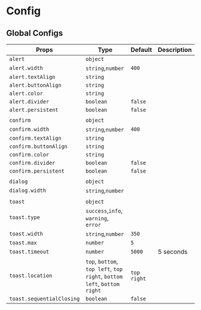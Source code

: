 # Config

## Global Configs

| **Props**               | **Type**         | **Default**   |**Description**                                               |
| ----------------------- | ---------------- | ------------- |------------------------------------------------------------- |
| `alert`                 | `object`         |               |                                                              |
| `alert.width`           | `string`,`number`| `400`         |                                                              |
| `alert.textAlign`       | `string`         |               |                                                              |
| `alert.buttonAlign`     | `string`         |               |                                                              |
| `alert.color`           | `string`         |               |                                                              |
| `alert.divider`         | `boolean`        | `false`       |                                                              |
| `alert.persistent`      | `boolean`        | `false`       |                                                              |
|                         |                  |               |                                                              |
| `confirm`               | `object`         |               |                                                              |
| `confirm.width`         | `string`,`number`| `400`         |                                                              |
| `confirm.textAlign`     | `string`         |               |                                                              |
| `confirm.buttonAlign`   | `string`         |               |                                                              |
| `confirm.color`         | `string`         |               |                                                              |
| `confirm.divider`       | `boolean`        | `false`       |                                                              |
| `confirm.persistent`    | `boolean`        | `false`       |                                                              |
|                         |                  |               |                                                              |
| `dialog`                | `object`         |               |                                                              |
| `dialog.width`          | `string`,`number`|               |                                                              |
|                         |                  |               |                                                              |
| `toast`                 | `object`         |               |                                                              |
| `toast.type`            | `success`,`info`, `warning`, `error`|          |                                                |
| `toast.width`           | `string`,`number`| `350`         |                                                              |
| `toast.max`             | `number`         | `5`           |                                                              |
| `toast.timeout`         | `number`         | `5000`        |  5 seconds                                                   |
| `toast.location`        | `top`, `bottom`, `top left`, `top right`, `bottom left`, `bottom  right` | `top right`|         |
| `toast.sequentialClosing`|`boolean`        | `false`       |                                                              |


